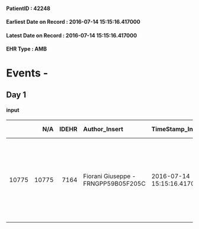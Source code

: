 
#### PatientID : 42248
#### Earliest Date on Record : 2016-07-14 15:15:16.417000
#### Latest Date on Record : 2016-07-14 15:15:16.417000
#### EHR Type : AMB

# Events - 

## Day 1

#### input
|       |    N/A |   IDEHR | Author_Insert                       | TimeStamp_Insert           | EHRType   |   PatientID |   IDDigitalSignDocument | persone_vicine   |   Unnamed: 0_x.1 |   IDANAMNESI_SOCIALE | Patient   | FamigliaAltro   | Paziente_T   | FamigliaAltro_T   |   Non_Rilevabile_x.1 | Note_Non_Rilevabile_x.1   | opt_Problemi   | ds_note_timori                                                                                                                                  | chk_contr_sintomi   | chk_competenza                                 | opt_paziente_a   | opt_famiglia_a   | opt_adeguatezza   | opt_paziente_solo   | opt_presente_assente   | Presenza_minori   | Caregiver_principale   | opt_capacita     | opt_necessario   | opt_presente   | opt_risorse_ec   | opt_Ins_vol   | opt_paziente_ad   | opt_caregiver_ad   | opt_esenzione   | opt_inv_civile   | ds_codice_es   | Needs     | Fragility   | opt_disponibilita_f   | opt_indennita_acc   | opt_disponibilit_paz   |
|------:|-------:|--------:|:------------------------------------|:---------------------------|:----------|------------:|------------------------:|:-----------------|-----------------:|---------------------:|:----------|:----------------|:-------------|:------------------|---------------------:|:--------------------------|:---------------|:------------------------------------------------------------------------------------------------------------------------------------------------|:--------------------|:-----------------------------------------------|:-----------------|:-----------------|:------------------|:--------------------|:-----------------------|:------------------|:-----------------------|:-----------------|:-----------------|:---------------|:-----------------|:--------------|:------------------|:-------------------|:----------------|:-----------------|:---------------|:----------|:------------|:----------------------|:--------------------|:-----------------------|
| 10775 |  10775 |    7164 | Fiorani Giuseppe - FRNGPP59B05F205C | 2016-07-14 15:15:16.417000 | AMB       |       42248 |                  426197 | N/A              |             3688 |                 2411 | Si#1      | Si#1            | No#0         | Si#1              |                    0 | NR                        | No#0           | Viene richiesto il trasferimento in hospice per la gestione dei sintomi avanzati,con la scelta del FBF ,Redaelli e Vidas,come estrema soluzione | controllo sintomi#0 | competenza/capacit√† assistenziale caregiver#0 | Indefinite#2     | Congruenti#1     | Si#1              | Si#1                | Assente#0              | No#0              | il figlio              | Incrementabile#1 | Si#1             | No#0           | Adeguate#1       | No#0          | Totale#2          | Totale#2           | Si#1            | Si#1             | IC13           | Clinici#0 | nessuna#0   | Da verificare#2       | No#0                | Da verificare#2        |


